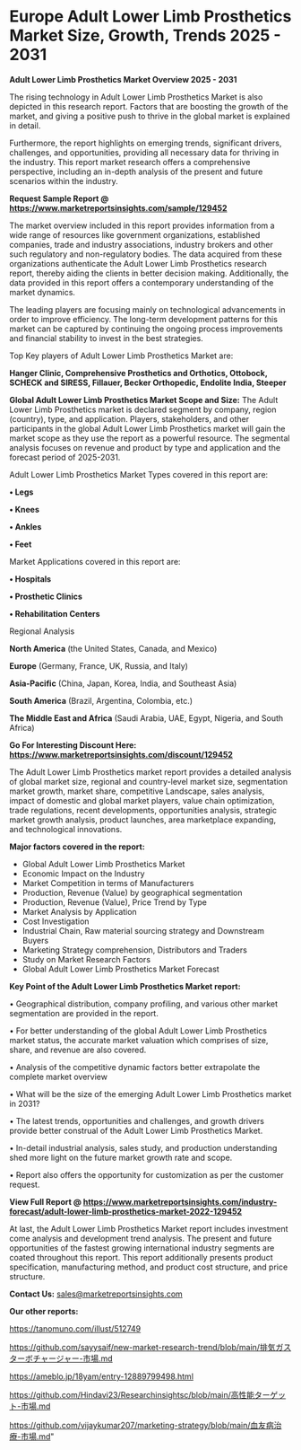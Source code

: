 # Europe Adult Lower Limb Prosthetics Market Size, Growth, Trends 2025 - 2031

<Strong> Adult Lower Limb Prosthetics Market Overview 2025 - 2031</strong>

The rising technology in Adult Lower Limb Prosthetics Market is also depicted in this research report. Factors that are boosting the growth of the market, and giving a positive push to thrive in the global market is explained in detail.

Furthermore, the report highlights on emerging trends, significant drivers, challenges, and opportunities, providing all necessary data for thriving in the industry. This report market research offers a comprehensive perspective, including an in-depth analysis of the present and future scenarios within the industry.

<strong>Request Sample Report @ <a href=https://www.marketreportsinsights.com/sample/129452>https://www.marketreportsinsights.com/sample/129452</a></strong>

The market overview included in this report provides information from a wide range of resources like government organizations, established companies, trade and industry associations, industry brokers and other such regulatory and non-regulatory bodies. The data acquired from these organizations authenticate the Adult Lower Limb Prosthetics research report, thereby aiding the clients in better decision making. Additionally, the data provided in this report offers a contemporary understanding of the market dynamics.

The leading players are focusing mainly on technological advancements in order to improve efficiency. The long-term development patterns for this market can be captured by continuing the ongoing process improvements and financial stability to invest in the best strategies.

Top Key players of Adult Lower Limb Prosthetics Market are:

<strong>Hanger Clinic, Comprehensive Prosthetics and Orthotics, Ottobock, SCHECK and SIRESS, Fillauer, Becker Orthopedic, Endolite India, Steeper</strong>

<strong><b>Global Adult Lower Limb Prosthetics Market Scope and Size:</b></strong>
The Adult Lower Limb Prosthetics market is declared segment by company, region (country), type, and application. Players, stakeholders, and other participants in the global Adult Lower Limb Prosthetics market will gain the market scope as they use the report as a powerful resource. The segmental analysis focuses on revenue and product by type and application and the forecast period of 2025-2031.

Adult Lower Limb Prosthetics Market Types covered in this report are:

<strong>• Legs

• Knees

• Ankles

• Feet</strong>

Market Applications covered in this report are:

<strong>• Hospitals

• Prosthetic Clinics

• Rehabilitation Centers</strong> 

Regional Analysis

<strong>North America</strong> (the United States, Canada, and Mexico)

<strong>Europe</strong> (Germany, France, UK, Russia, and Italy)

<strong>Asia-Pacific</strong> (China, Japan, Korea, India, and Southeast Asia)

<strong>South America</strong> (Brazil, Argentina, Colombia, etc.)

<strong>The Middle East and Africa</strong> (Saudi Arabia, UAE, Egypt, Nigeria, and South Africa)

<strong>Go For Interesting Discount Here: <a href=https://www.marketreportsinsights.com/discount/129452>https://www.marketreportsinsights.com/discount/129452</a></strong>

The Adult Lower Limb Prosthetics market report provides a detailed analysis of global market size, regional and country-level market size, segmentation market growth, market share, competitive Landscape, sales analysis, impact of domestic and global market players, value chain optimization, trade regulations, recent developments, opportunities analysis, strategic market growth analysis, product launches, area marketplace expanding, and technological innovations.

<strong><b>Major factors covered in the report:</b></strong>
<ul>
  <li>Global Adult Lower Limb Prosthetics Market </li>
  <li>Economic Impact on the Industry</li>
  <li>Market Competition in terms of Manufacturers</li>
  <li>Production, Revenue (Value) by geographical segmentation</li>
  <li>Production, Revenue (Value), Price Trend by Type</li>
  <li>Market Analysis by Application</li>
  <li>Cost Investigation</li>
  <li>Industrial Chain, Raw material sourcing strategy and Downstream Buyers</li>
  <li>Marketing Strategy comprehension, Distributors and Traders</li>
  <li>Study on Market Research Factors</li>
  <li>Global Adult Lower Limb Prosthetics Market Forecast</li>
</ul>

<strong><b>Key Point of the Adult Lower Limb Prosthetics Market report:</b></strong>

• Geographical distribution, company profiling, and various other market segmentation are provided in the report.

• For better understanding of the global Adult Lower Limb Prosthetics market status, the accurate market valuation which comprises of size, share, and revenue are also covered.

• Analysis of the competitive dynamic factors better extrapolate the complete market overview

• What will be the size of the emerging Adult Lower Limb Prosthetics market in 2031?

• The latest trends, opportunities and challenges, and growth drivers provide better construal of the Adult Lower Limb Prosthetics Market.

• In-detail industrial analysis, sales study, and production understanding shed more light on the future market growth rate and scope.

• Report also offers the opportunity for customization as per the customer request.

<strong><b>View Full Report @ <a href=https://www.marketreportsinsights.com/industry-forecast/adult-lower-limb-prosthetics-market-2022-129452>https://www.marketreportsinsights.com/industry-forecast/adult-lower-limb-prosthetics-market-2022-129452</a></b></strong>


At last, the Adult Lower Limb Prosthetics Market report includes investment come analysis and development trend analysis. The present and future opportunities of the fastest growing international industry segments are coated throughout this report. This report additionally presents product specification, manufacturing method, and product cost structure, and price structure.

<strong>Contact Us:</strong>
sales@marketreportsinsights.com

<strong>Our other reports:</strong>

<a href=https://tanomuno.com/illust/512749>https://tanomuno.com/illust/512749</a>

<a href=https://github.com/sayysaif/new-market-research-trend/blob/main/排気ガスターボチャージャー-市場.md>https://github.com/sayysaif/new-market-research-trend/blob/main/排気ガスターボチャージャー-市場.md</a>

<a href=https://ameblo.jp/18yam/entry-12889799498.html>https://ameblo.jp/18yam/entry-12889799498.html</a>

<a href=https://github.com/Hindavi23/Researchinsightsc/blob/main/高性能ターゲット-市場.md>https://github.com/Hindavi23/Researchinsightsc/blob/main/高性能ターゲット-市場.md</a>

<a href=https://github.com/vijaykumar207/marketing-strategy/blob/main/血友病治療-市場.md>https://github.com/vijaykumar207/marketing-strategy/blob/main/血友病治療-市場.md</a>"
